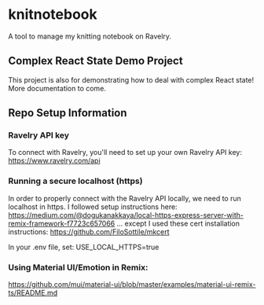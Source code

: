 # knitnotebook

A tool to manage my knitting notebook on Ravelry.

## Complex React State Demo Project

This project is also for demonstrating how to deal with complex React state! More documentation to come.

## Repo Setup Information

### Ravelry API key

To connect with Ravelry, you'll need to set up your own Ravelry API key: https://www.ravelry.com/api

### Running a secure localhost (https)

In order to properly connect with the Ravelry API locally, we need to run localhost in https.
I followed setup instructions here: https://medium.com/@dogukanakkaya/local-https-express-server-with-remix-framework-f7723c657066
... except I used these cert installation instructions: https://github.com/FiloSottile/mkcert

In your .env file, set: USE_LOCAL_HTTPS=true

### Using Material UI/Emotion in Remix:

https://github.com/mui/material-ui/blob/master/examples/material-ui-remix-ts/README.md
